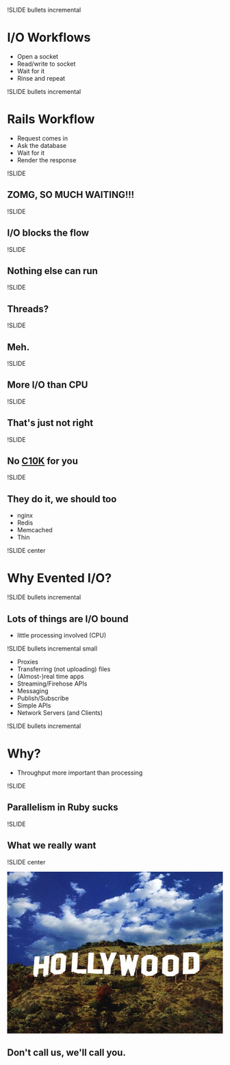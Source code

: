!SLIDE bullets incremental

# I/O Workflows #

* Open a socket
* Read/write to socket
* Wait for it
* Rinse and repeat

!SLIDE bullets incremental

# Rails Workflow #

* Request comes in
* Ask the database
* Wait for it
* Render the response

!SLIDE

## ZOMG, SO MUCH WAITING!!! ##

!SLIDE

## I/O blocks the flow ##

!SLIDE

## Nothing else can run ##

!SLIDE

## Threads? ##

!SLIDE

## Meh. ##

!SLIDE

## More I/O than CPU ##

!SLIDE

## That's just not right ##

!SLIDE

## No [C10K](http://www.kegel.com/c10k.html) for you ##

!SLIDE

## They do it, we should too ##

* nginx
* Redis
* Memcached
* Thin

!SLIDE center

# Why Evented I/O?

!SLIDE bullets incremental

## Lots of things are I/O bound ##

* little processing involved (CPU)

!SLIDE bullets incremental small

* Proxies
* Transferring (not uploading) files
* (Almost-)real time apps
* Streaming/Firehose APIs
* Messaging
* Publish/Subscribe
* Simple APIs
* Network Servers (and Clients)

!SLIDE bullets incremental

# Why? #

* Throughput more important than processing

!SLIDE

## Parallelism in Ruby sucks ##

!SLIDE

## What we really want ##

!SLIDE center

![Hollywood](hollywood.jpg)

## Don't call us, we'll call you. ##
